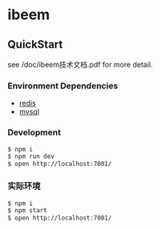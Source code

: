 # ibeem

## QuickStart

<!-- add docs here for user -->

see /doc/ibeem技术文档.pdf for more detail.

### Environment Dependencies

- [redis](https://redis.io/)
- [mysql](https://www.mysql.com/)

### Development

```bash
$ npm i
$ npm run dev
$ open http://localhost:7001/
```

### 实际环境

```bash
$ npm i
$ npm start
$ open http://localhost:7001/
```
